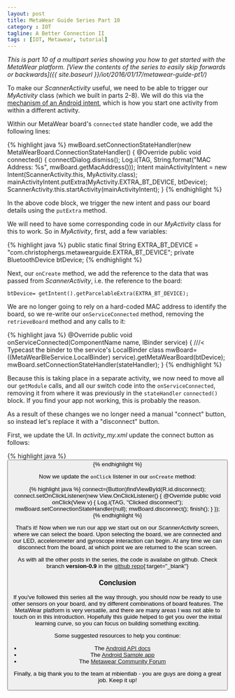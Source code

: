 ```yaml
---
layout: post
title: MetaWear Guide Series Part 10
category : IOT
tagline: A Better Connection II
tags : [IOT, Metawear, tutorial]
---
```


*This is part 10 of a multipart series showing you how to get started with the MetaWear platform. [View the contents of the series to easily skip forwards or backwards]({{ site.baseurl }}/iot/2016/01/17/metawear-guide-pt1/)*

To make our *ScannerActivity* useful, we need to be able to trigger our *MyActivity* class (which we built in parts 2-8). We will do this via the [mechanism of an Android intent](http://developer.android.com/intl/zh-tw/reference/android/content/Intent.html), which is how you start one activity from within a different activity.

Within our MetaWear board's `connected` state handler code, we add the following lines:

{% highlight java %}
mwBoard.setConnectionStateHandler(new MetaWearBoard.ConnectionStateHandler() {
@Override
public void connected() {
    connectDialog.dismiss();
    Log.i(TAG, String.format("MAC Address: %s", mwBoard.getMacAddress()));
    Intent mainActivityIntent = new Intent(ScannerActivity.this, MyActivity.class);
    mainActivityIntent.putExtra(MyActivity.EXTRA_BT_DEVICE, btDevice);
    ScannerActivity.this.startActivity(mainActivityIntent);
}
{% endhighlight %}

In the above code block, we trigger the new intent and pass our board details using the `putExtra` method.

We will need to have some corresponding code in our *MyActivity* class for this to work. So in *MyActivity*, first, add a few variables:

{% highlight java %}
public static final String EXTRA_BT_DEVICE = "com.christophergs.metawearguide.EXTRA_BT_DEVICE";
private BluetoothDevice btDevice;
{% endhighlight %}


Next, our `onCreate` method, we add the reference to the data that was passed from *ScannerActivity*, i.e. the reference to the board:

`btDevice= getIntent().getParcelableExtra(EXTRA_BT_DEVICE);`


We are no longer going to rely on a hard-coded MAC address to identify the board, so we re-write our `onServiceConnected` method, removing the `retrieveBoard` method and any calls to it:

{% highlight java %}
@Override
public void onServiceConnected(ComponentName name, IBinder service) {
    ///< Typecast the binder to the service's LocalBinder class
    mwBoard= ((MetaWearBleService.LocalBinder) service).getMetaWearBoard(btDevice);
    mwBoard.setConnectionStateHandler(stateHandler);
}
{% endhighlight %}

Because this is taking place in a separate activity, we now need to move all our `getModule` calls, and all our switch code into the `onServiceConnected`, removing it from where it was previously in the `stateHandler` `connected()` block. If you find your app not working, this is probably the reason.


As a result of these changes we no longer need a manual "connect" button, so instead let's replace it with a "disconnect" button.

First, we update the UI. In *activity_my.xml* update the connect button as follows:

{% highlight java %}
<Button
        android:layout_width="wrap_content"
        android:layout_height="wrap_content"
        android:text="Disconnect"
        android:id="@+id/disconnect"
        android:layout_alignParentTop="true"
        android:layout_centerHorizontal="true" />
{% endhighlight %}

Now we update the `onClick` listener in our `onCreate` method:

{% highlight java %}
connect=(Button)findViewById(R.id.disconnect);
connect.setOnClickListener(new View.OnClickListener() {
    @Override
    public void onClick(View v) {
        Log.i(TAG, "Clicked disconnect");
        mwBoard.setConnectionStateHandler(null);
        mwBoard.disconnect();
        finish();
    }
});
{% endhighlight %}


That's it! Now when we run our app we start out on our *ScannerActivity* screen, where we can select the board. Upon selecting the board, we are connected and our LED, accelerometer and gyroscope interaction can begin. At any time we can disconnect from the board, at which point we are returned to the scan screen. 

As with all the other posts in the series, the code is availabe on github. Check branch **version-0.9** in the [github repo](https://github.com/ChristopherGS/MetaWearGuide/tree/version-0.9){:target="_blank"}

### Conclusion

If you've followed this series all the way through, you should now be ready to use other sensors on your board, and try different combinations of board features. The MetaWear platform is very versatile, and there are many areas I was not able to touch on in this introduction. Hopefully this guide helped to get you over the initial learning curve, so you can focus on building something exciting.

Some suggested resources to help you continue:

- The [Android API docs](https://mbientlab.com/androiddocs/)
- The [Android Sample app](https://github.com/mbientlab/Metawear-SampleAndroidApp)
- The [Metawear Community Forum](http://community.mbientlab.com/)

Finally, a big thank you to the team at mbientlab - you are guys are doing a great job. Keep it up!